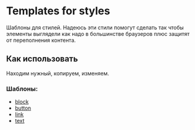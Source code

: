 # Templates for styles
Шаблоны для стилей. Надеюсь эти стили помогут сделать так чтобы элементы выглядели как надо в большинстве браузеров плюс защитят от переполнения контента.

## Как использовать
Находим нужный, копируем, изменяем.

### Шаблоны:
* [block](./block.sass)
* [button](./button.sass)
* [link](./link.sass)
* [text](./text.sass)
